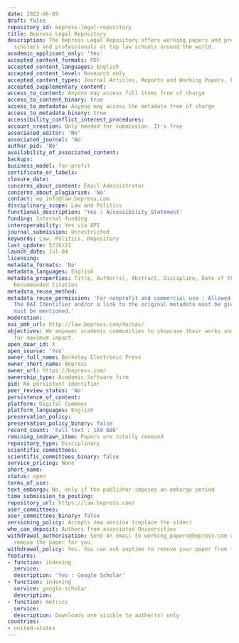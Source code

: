 ```yaml
---
date: 2023-06-09
draft: false
repository_id: bepress-legal-repository
title: Bepress Legal Repository
description: The bepress Legal Repository offers working papers and pre-prints from
  scholars and professionals at top law schools around the world.
academic_applicant_only: 'Yes'
accepted_content_formats: PDF
accepted_content_languages: English
accepted_content_level: Research only
accepted_content_types: Journal Articles, Reports and Working Papers, Preprints
accepted_supplementary_content:
access_to_content: Anyone may access full items free of charge
access_to_content_binary: true
access_to_metadata: Anyone may access the metadata free of charge
access_to_metadata_binary: true
accessibility_conflict_interest_procedures:
account_creation: Only needed for submission. It's free
associated_editor: 'No'
associated_journal: 'No'
author_pid: 'No'
availability_of_associated_content:
backups:
business_model: for-profit
certificate_or_labels:
closure_date:
concerns_about_content: Email Administrator
concerns_about_plagiarism: 'No'
contact: wp_info@law.bepress.com
disciplinary_scope: Law and Politics
functional_description: 'Yes : Accessibility Statement'
funding: Internal funding
interoperability: Yes via API
journal_submission: Unrestricted
keywords: Law, Politics, Repository
last_update: 5/28/21
launch_date: Jul-04
licensing:
metadata_formats: 'No'
metadata_languages: English
metadata_properties: Title, Author(s), Abstract, Discipline, Date of the version,
  Recommended Citation
metadata_reuse_method:
metadata_reuse_permission: 'For nonprofit and commercial use : Allowed, with conditions:
  The OAI Identifier and/or a link to the original metadata must be given. The Repository
  must be mentioned.'
moderation:
oai_pmh_url: http://law.bepress.com/do/oai/
objectives: We empower academic communities to showcase their works and expertise
  for maximum impact.
open_doar_id: X
open_source: 'Yes'
owner_full_name: Berkeley Electronic Press
owner_short_name: Bepress
owner_url: https://bepress.com/
ownership_type: Academic Software firm
pid: No persistent identifier
peer_review_status: 'No'
persistence_of_content:
platform: Digital Commons
platform_languages: English
preservation_policy:
preservation_policy_binary: false
record_count: 'Full text : 169 686'
remining_indrawn_item: Papers are totally removed
repository_type: Disciplinary
scientific_committees:
scientific_committees_binary: false
service_pricing: None
short_name:
status: open
terms_of_use:
text_embargo: No, only if the publisher imposes an embargo period
time_submission_to_posting:
repository_url: https://law.bepress.com/
user_committees:
user_committees_binary: false
versioning_policy: Accepts new version (replace the older)
who_can_deposit: Authors from associated Universities
withdrawal_authorisation: Send an email to working_papers@bepress.com and we will
  remove the paper for you.
withdrawal_policy: Yes. You can ask anytime to remove your paper from the repository
features:
- function: indexing
  service:
  description: 'Yes : Google Scholar'
- function: indexing
  service: google-scholar
  description:
- function: metrics
  service:
  description: Downloads are visible to author(s) only
countries:
- united-states
---
```



